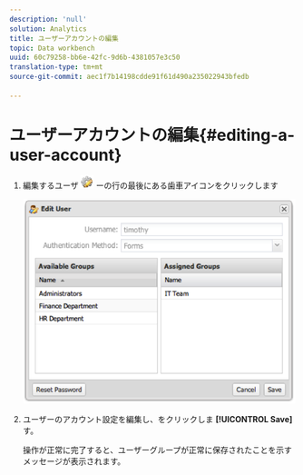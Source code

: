 ```yaml
---
description: 'null'
solution: Analytics
title: ユーザーアカウントの編集
topic: Data workbench
uuid: 60c79258-bb6e-42fc-9d6b-4381057e3c50
translation-type: tm+mt
source-git-commit: aec1f7b14198cdde91f61d490a235022943bfedb

---
```



# ユーザーアカウントの編集{#editing-a-user-account}

1. 編集するユーザ ![](assets/edit_icon.png) ーの行の最後にある歯車アイコンをクリックします

   ![](assets/edit_user_account.png)

1. ユーザーのアカウント設定を編集し、をクリックしま **[!UICONTROL Save]**&#x200B;す。

   操作が正常に完了すると、ユーザーグループが正常に保存されたことを示すメッセージが表示されます。